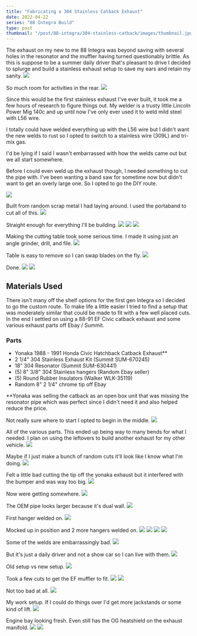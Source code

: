 ```yaml
---
title: "Fabricating a 304 Stainless Catback Exhaust"
date: 2022-04-22
series: "88 Integra Build"
type: post
thumbnail: "/post/88-integra/304-stainless-catback/images/thumbnail.jpg"
---
```


The exhaust on my new to me 88 Integra was beyond saving with several holes in the resonator and the muffler having turned questionably brittle. As this is suppose to be a summer daily driver that's pleasant to drive I decided to splurge and build a stainless exhaust setup to save my ears and retain my sanity.
![](images/before1.jpg)

So much room for activities in the rear.
![](images/before2.jpg)

Since this would be the first stainless exhaust I've ever built, it took me a few hours of research to figure things out. My welder is a trusty little Lincoln Power Mig 140c and up until now I've only ever used it to weld mild steel with L56 wire.

I totally could have welded everything up with the L56 wire but I didn't want the new welds to rust so I opted to switch to a stainless wire (309L) and tri-mix gas.

I'd be lying if I said I wasn't embarrassed with how the welds came out but we all start somewhere.

Before I could even weld up the exhaust though, I needed something to cut the pipe with. I've been wanting a band saw for sometime now but didn't want to get an overly large one. So I opted to go the DIY route.

![](images/1.jpg)

Built from random scrap metal I had laying around. I used the portaband to cut all of this.
![](images/2.jpg)

Straight enough for everything I'll be building.
![](images/3.jpg)
![](images/4.jpg)
![](images/4a.jpg)

Making the cutting table took some serious time. I made it using just an angle grinder, drill, and file.
![](images/5.jpg)

Table is easy to remove so I can swap blades on the fly.
![](images/6.jpg)

Done.
![](images/7.jpg)
![](images/8.jpg)

## Materials Used

There isn't many off the shelf options for the first gen Integra so I decided to go the custom route. To make life a little easier I tried to find a setup that was moderately similar that could be made to fit with a few well placed cuts. In the end I settled on using a 88-91 EF Civic catback exhaust and some various exhaust parts off Ebay / Summit.

### Parts

- Yonaka 1988 - 1991 Honda Civic Hatchback Catback Exhaust\*\*
- 2 1/4" 304 Stainless Exhaust Kit (Summit SUM-670245)
- 18" 304 Resonator (Summit SUM-630441)
- (5) 8" 3/8" 304 Stainless hangers (Random Ebay seller)
- (5) Round Rubber Insulators (Walker WLK-35119)
- Random 8" 2 1/4" chrome tip off Ebay

\*\*Yonaka was selling the catback as an open box unit that was missing the resonator pipe which was perfect since I didn't need it and also helped reduce the price.

Not really sure where to start I opted to begin in the middle.
![](images/9.jpg)

All of the various parts. This ended up being way to many bends for what I needed. I plan on using the leftovers to build another exhaust for my other vehicle.
![](images/10.jpg)

Maybe if I just make a bunch of random cuts it'll look like I know what I'm doing.
![](images/11.jpg)

Felt a little bad cutting the tip off the yonaka exhaust but it interfered with the bumper and was way too big.
![](images/12.jpg)

Now were getting somewhere.
![](images/13.jpg)

The OEM pipe looks larger because it's dual wall.
![](images/14.jpg)

First hanger welded on.
![](images/15.jpg)

Mocked up in position and 2 more hangers welded on.
![](images/15a.jpg)
![](images/16.jpg)
![](images/17.jpg)
![](images/17a.jpg)

Some of the welds are embarrassingly bad.
![](images/18.jpg)

But it's just a daily driver and not a show car so I can live with them.
![](images/19.jpg)

Old setup vs new setup.
![](images/20.jpg)

Took a few cuts to get the EF muffler to fit.
![](images/21.jpg)
![](images/22.jpg)

Not too bad at all.
![](images/23.jpg)

My work setup. If I could do things over I'd get more jackstands or some kind of lift.
![](images/24.jpg)

Engine bay looking fresh. Even still has the OG heatshield on the exhaust manifold.
![](images/25.jpg)
![](images/26.jpg)
